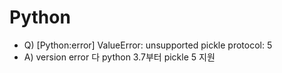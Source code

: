 # Python

- Q) [Python:error] ValueError: unsupported pickle protocol: 5
- A) version error 다 python 3.7부터 pickle 5 지원
